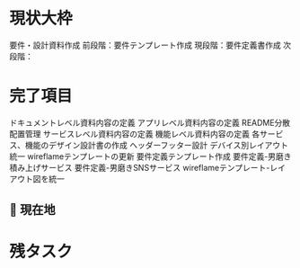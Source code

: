 # 現状大枠
要件・設計資料作成
前段階：要件テンプレート作成
現段階：要件定義書作成
次段階：

# 完了項目
ドキュメントレベル資料内容の定義
アプリレベル資料内容の定義
README分散配置管理
サービスレベル資料内容の定義
機能レベル資料内容の定義
各サービス、機能のデザイン設計書の作成
ヘッダーフッター設計
デバイス別レイアウト統一
wireflameテンプレートの更新
要件定義テンプレート作成
要件定義-男磨き積み上げサービス
要件定義-男磨きSNSサービス
wireflameテンプレート-レイアウト図を統一
## 🤖 現在地 ##
# 残タスク